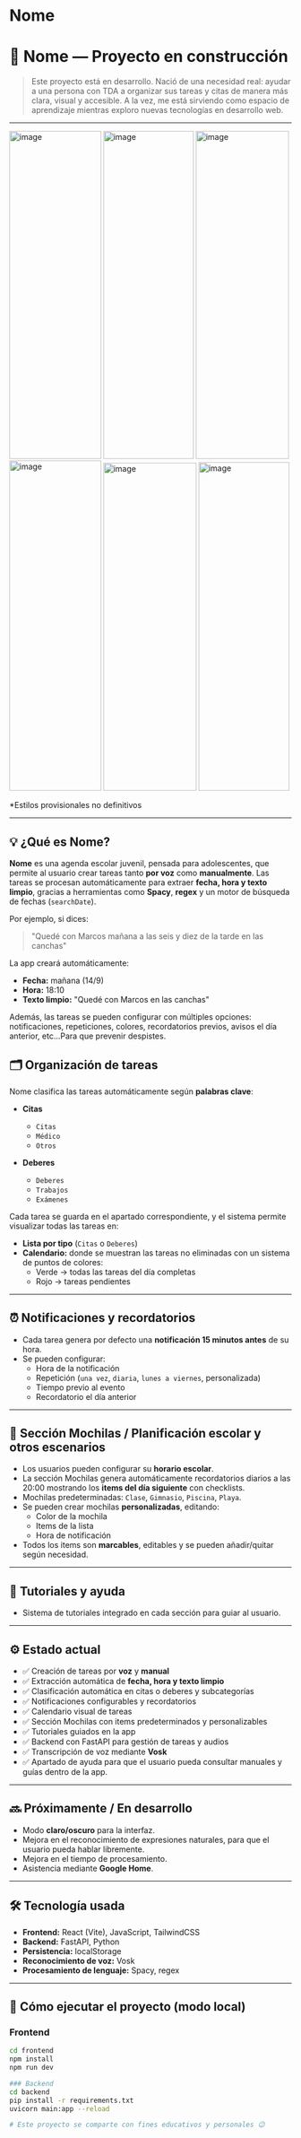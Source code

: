 # Nome
# 🧩 Nome — Proyecto en construcción

> Este proyecto está en desarrollo. Nació de una necesidad real: ayudar a una persona con TDA a organizar sus tareas y citas de manera más clara, visual y accesible. A la vez, me está sirviendo como espacio de aprendizaje mientras exploro nuevas tecnologías en desarrollo web.

---
<img width="164" height="585" alt="image" src="https://github.com/user-attachments/assets/c04985d5-97a3-4a26-b68e-aa673ed3fd4b" />
<img width="161" height="585" alt="image" src="https://github.com/user-attachments/assets/14697f45-32f0-4d44-af4a-c60071f1f932" />
<img width="166" height="585" alt="image" src="https://github.com/user-attachments/assets/5b433abd-3950-4aa6-b365-a7431175acff" />
<img width="164" height="589" alt="image" src="https://github.com/user-attachments/assets/96fee3bb-4dd9-4d1c-8eee-0e0e22c31da9" />
<img width="166" height="585" alt="image" src="https://github.com/user-attachments/assets/4a952055-4770-4fc8-9262-faecad46ea20" />
<img width="162" height="586" alt="image" src="https://github.com/user-attachments/assets/a0373e77-ccb2-4f88-85be-bad34f0d6762" />








 *Estilos provisionales no definitivos

---
## 💡 ¿Qué es Nome?

**Nome** es una agenda escolar juvenil, pensada para adolescentes, que permite al usuario crear tareas tanto **por voz** como **manualmente**. Las tareas se procesan automáticamente para extraer **fecha, hora y texto limpio**, gracias a herramientas como **Spacy**, **regex** y un motor de búsqueda de fechas (`searchDate`).  

Por ejemplo, si dices:  
> "Quedé con Marcos mañana a las seis y diez de la tarde en las canchas"  

La app creará automáticamente:  
- **Fecha:** mañana (14/9)  
- **Hora:** 18:10  
- **Texto limpio:** "Quedé con Marcos en las canchas"

Además, las tareas se pueden configurar con múltiples opciones: notificaciones, repeticiones, colores, recordatorios previos, avisos el día anterior, etc...Para que prevenir despistes.




## 🗂️ Organización de tareas

Nome clasifica las tareas automáticamente según **palabras clave**:  

- **Citas**  
  - `Citas`  
  - `Médico`  
  - `Otros`  

- **Deberes**  
  - `Deberes`  
  - `Trabajos`  
  - `Exámenes`  

Cada tarea se guarda en el apartado correspondiente, y el sistema permite visualizar todas las tareas en:  
- **Lista por tipo** (`Citas` o `Deberes`)  
- **Calendario:** donde se muestran las tareas no eliminadas con un sistema de puntos de colores:
  - Verde → todas las tareas del día completas  
  - Rojo → tareas pendientes  

---

## ⏰ Notificaciones y recordatorios

- Cada tarea genera por defecto una **notificación 15 minutos antes** de su hora.  
- Se pueden configurar:  
  - Hora de la notificación  
  - Repetición (`una vez`, `diaria`, `lunes a viernes`, personalizada)  
  - Tiempo previo al evento  
  - Recordatorio el día anterior  

---

## 🎒 Sección Mochilas / Planificación escolar y otros escenarios

- Los usuarios pueden configurar su **horario escolar**.  
- La sección Mochilas genera automáticamente recordatorios diarios a las 20:00 mostrando los **items del día siguiente** con checklists.  
- Mochilas predeterminadas: `Clase`, `Gimnasio`, `Piscina`, `Playa`.  
- Se pueden crear mochilas **personalizadas**, editando:  
  - Color de la mochila  
  - Items de la lista  
  - Hora de notificación  
- Todos los items son **marcables**, editables y se pueden añadir/quitar según necesidad.  

---

## 🧠 Tutoriales y ayuda

- Sistema de tutoriales integrado en cada sección para guiar al usuario.

---

## ⚙️ Estado actual

- ✅ Creación de tareas por **voz** y **manual**  
- ✅ Extracción automática de **fecha, hora y texto limpio**  
- ✅ Clasificación automática en citas o deberes y subcategorías  
- ✅ Notificaciones configurables y recordatorios  
- ✅ Calendario visual de tareas  
- ✅ Sección Mochilas con items predeterminados y personalizables  
- ✅ Tutoriales guiados en la app  
- ✅ Backend con FastAPI para gestión de tareas y audios  
- ✅ Transcripción de voz mediante **Vosk**  
- ✅ Apartado de ayuda para que el usuario pueda consultar manuales y guías dentro de la app. 
---

## 🔜 Próximamente / En desarrollo

- Modo **claro/oscuro** para la interfaz.
- Mejora en el reconocimiento de expresiones naturales, para que el usuario pueda hablar libremente.
- Mejora en el tiempo de procesamiento. 
- Asistencia mediante **Google Home**.  

---


## 🛠️ Tecnología usada

- **Frontend:** React (Vite), JavaScript, TailwindCSS  
- **Backend:** FastAPI, Python  
- **Persistencia:** localStorage  
- **Reconocimiento de voz:** Vosk  
- **Procesamiento de lenguaje:** Spacy, regex  

---

## 🚀 Cómo ejecutar el proyecto (modo local)

### Frontend
```bash
cd frontend
npm install
npm run dev

### Backend
cd backend
pip install -r requirements.txt
uvicorn main:app --reload

# Este proyecto se comparte con fines educativos y personales 😉
